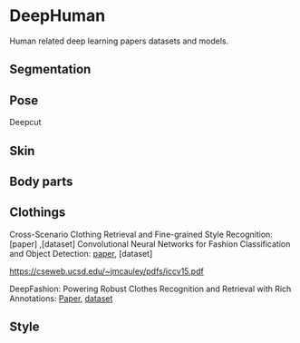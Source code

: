 # DeepHuman
Human related deep learning papers datasets and models.

## Segmentation


## Pose
Deepcut

## Skin

## Body parts

## Clothings
Cross-Scenario Clothing Retrieval and Fine-grained Style Recognition: [paper] ,[dataset]
Convolutional Neural Networks for Fashion Classification and Object Detection: [paper](https://pdfs.semanticscholar.org/68ec/d5468644a0cdcffea0915e839667c500d4f5.pdf), [dataset] 

https://cseweb.ucsd.edu/~jmcauley/pdfs/iccv15.pdf

DeepFashion: Powering Robust Clothes Recognition and Retrieval with Rich Annotations: [Paper](http://www.cv-foundation.org/openaccess/content_cvpr_2016/papers/Liu_DeepFashion_Powering_Robust_CVPR_2016_paper.pdf), [dataset](http://mmlab.ie.cuhk.edu.hk/projects/DeepFashion.html)


## Style

